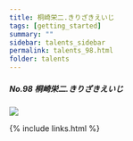 ```yaml
---
title: 桐崎栄二.きりざきえいじ
tags: [getting_started]
summary: ""
sidebar: talents_sidebar
permalink: talents_98.html
folder: talents
---
```



##### No.98 桐崎栄二.きりざきえいじ

![](https://yt3.ggpht.com/ytc/AKedOLTbCtN02EVfFE-YogZWgxCbRLhByR3LD-ACoef0xg=s176-c-k-c0x00ffffff-no-rj)






{% include links.html %}
